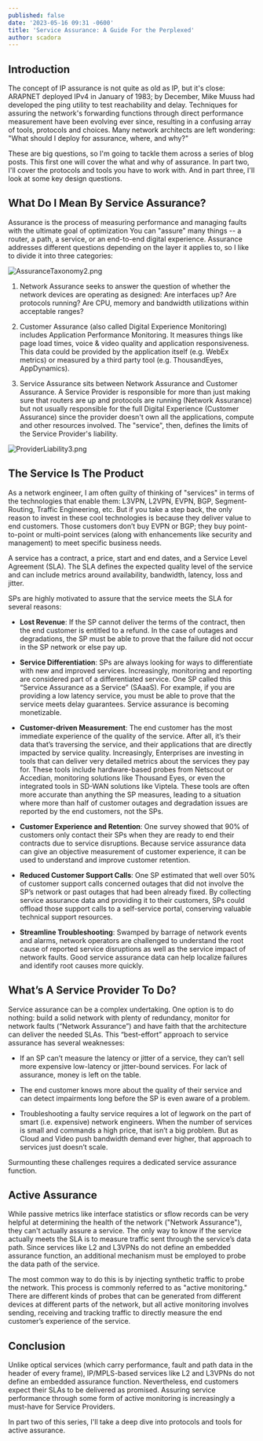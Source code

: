 ```yaml
---
published: false
date: '2023-05-16 09:31 -0600'
title: 'Service Assurance: A Guide For the Perplexed'
author: scadora
---
```

## Introduction

The concept of IP assurance is not quite as old as IP, but it's close: ARAPNET deployed IPv4 in January of 1983; by December, Mike Muuss had developed the ping utility to test reachability and delay. Techniques for assuring the network's forwarding functions through direct performance measurement have been evolving ever since, resulting in a confusing array of tools, protocols and choices.  Many network architects are left wondering: "What should I deploy for assurance, where, and why?"

These are big questions, so I'm going to tackle them across a series of blog posts.  This first one will cover the what and why of assurance.  In part two, I'll cover the protocols and tools you have to work with.  And in part three, I'll look at some key design questions.

## What Do I Mean By Service Assurance?

Assurance is the process of measuring performance and managing faults with the ultimate goal of optimization  You can "assure" many things -- a router, a path, a service, or an end-to-end digital experience. Assurance addresses different questions depending on the layer it applies to, so I like to divide it into three categories:

![AssuranceTaxonomy2.png]({{site.baseurl}}/images/AssuranceTaxonomy2.png)


1. Network Assurance seeks to answer the question of whether the network devices are operating as designed: Are interfaces up? Are protocols running?  Are CPU, memory and bandwidth utilizations within acceptable ranges? 

2. Customer Assurance (also called Digital Experience Monitoring) includes Application Performance Monitoring.  It measures things like page load times, voice & video quality and application responsiveness.  This data could be provided by the application itself (e.g. WebEx metrics) or measured by a third party tool (e.g. ThousandEyes, AppDynamics). 

3. Service Assurance sits between Network Assurance and Customer Assurance.  A Service Provider is responsible for more than just making sure that routers are up and protocols are running (Network Assurance) but not usually responsible for the full Digital Experience (Customer Assurance) since the provider doesn't own all the applications, compute and other resources involved.  The "service", then, defines the limits of the Service Provider's liability. 

![ProviderLiability3.png]({{site.baseurl}}/images/ProviderLiability3.png)


## The Service Is The Product

As a network engineer, I am often guilty of thinking of "services" in terms of the technologies that enable them: L3VPN, L2VPN, EVPN, BGP, Segment-Routing, Traffic Engineering, etc.  But if you take a step back, the only reason to invest in these cool technologies is because they deliver value to end customers. Those customers don’t buy EVPN or BGP; they buy point-to-point or multi-point services (along with enhancements like security and management) to meet specific business needs. 

A service has a contract, a price, start and end dates, and a Service Level Agreement (SLA).  The SLA defines the expected quality level of the service and can include metrics around availability, bandwidth, latency, loss and jitter. 

SPs are highly motivated to assure that the service meets the SLA for several reasons: 

- **Lost Revenue**: If the SP cannot deliver the terms of the contract, then the end customer is entitled to a refund.  In the case of outages and degradations, the SP must be able to prove that the failure did not occur in the SP network or else pay up. 

- **Service Differentiation**:  SPs are always looking for ways to differentiate with new and improved services.  Increasingly, monitoring and reporting are considered part of a differentiated service.  One SP called this “Service Assurance as a Service” (SAaaS).  For example, if you are providing a low latency service, you must be able to prove that the service meets delay guarantees.  Service assurance is becoming monetizable. 

- **Customer-driven Measurement**: The end customer has the most immediate experience of the quality of the service.  After all, it’s their data that’s traversing the service, and their applications that are directly impacted by service quality.  Increasingly, Enterprises are investing in tools that can deliver very detailed metrics about the services they pay for.  These tools include hardware-based probes from Netscout or Accedian, monitoring solutions like Thousand Eyes, or even the integrated tools in SD-WAN solutions like Viptela.  These tools are often more accurate than anything the SP measures, leading to a situation where more than half of customer outages and degradation issues are reported by the end customers, not the SPs.  

- **Customer Experience and Retention**: One survey showed that 90% of customers only contact their SPs when they are ready to end their contracts due to service disruptions.  Because service assurance data can give an objective measurement of customer experience, it can be used to understand and improve customer retention. 

- **Reduced Customer Support Calls**: One SP estimated that well over 50% of customer support calls concerned outages that did not involve the SP’s network or past outages that had been already fixed.  By collecting service assurance data and providing it to their customers, SPs could offload those support calls to a self-service portal, conserving valuable technical support resources. 

- **Streamline Troubleshooting**: Swamped by barrage of network events and alarms, network operators are challenged to understand the root cause of reported service disruptions as well as the service impact of network faults.  Good service assurance data can help localize failures and identify root causes more quickly. 

## What’s A Service Provider To Do? 

Service assurance can be a complex undertaking.  One option is to do nothing: build a solid network with plenty of redundancy, monitor for network faults (“Network Assurance”) and have faith that the architecture can deliver the needed SLAs.  This “best-effort” approach to service assurance has several weaknesses: 

- If an SP can’t measure the latency or jitter of a service, they can’t sell more expensive low-latency or jitter-bound services.  For lack of assurance, money is left on the table. 

- The end customer knows more about the quality of their service and can detect impairments long before the SP is even aware of a problem. 

- Troubleshooting a faulty service requires a lot of legwork on the part of smart (i.e. expensive) network engineers.  When the number of services is small and commands a high price, that isn’t a big problem.  But as Cloud and Video push bandwidth demand ever higher, that approach to services just doesn’t scale.  

Surmounting these challenges requires a dedicated service assurance function.   

## Active Assurance

While passive metrics like interface statistics or sflow records can be very helpful at determining the health of the network ("Network Assurance"), they can't actually assure a service.  The only way to know if the service actually meets the SLA is to measure traffic sent through the service’s data path.  Since services like L2 and L3VPNs do not define an embedded assurance function, an additional mechanism must be employed to probe the data path of the service.  

The most common way to do this is by injecting synthetic traffic to probe the network.  This process is commonly referred to as "active monitoring."  There are different kinds of probes that can be generated from different devices at different parts of the network, but all active monitoring involves sending, receiving and tracking traffic to directly measure the end customer’s experience of the service.   

## Conclusion
Unlike optical services (which carry performance, fault and path data in the header of every frame), IP/MPLS-based services like L2 and L3VPNs do not define an embedded assurance function.  Nevertheless, end customers expect their SLAs to be delivered as promised. Assuring service performance through some form of active monitoring is increasingly a must-have for Service Providers.

In part two of this series, I'll take a deep dive into protocols and tools for active assurance. 
